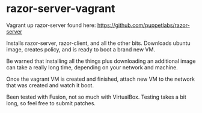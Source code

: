 razor-server-vagrant
====================

Vagrant up razor-server found here: https://github.com/puppetlabs/razor-server

Installs razor-server, razor-client, and all the other bits. Downloads ubuntu image, creates policy, and is ready to boot a brand new VM.

Be warned that installing all the things plus downloading an additional image can take a really long time, depending on your network and machine. 

Once the vagrant VM is created and finished, attach new VM to the network that was created and watch it boot.

Been tested with Fusion, not so much with VirtualBox. Testing takes a bit long, so feel free to submit patches. 
